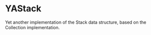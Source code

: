 # YAStack
Yet another implementation of the Stack data structure, based on the Collection implementation.
